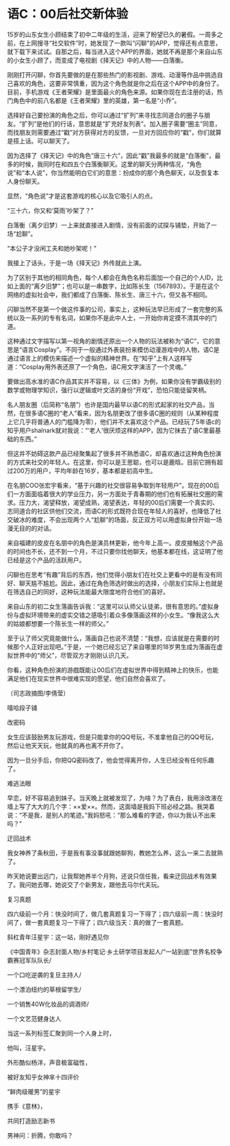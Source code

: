 # 语C：00后社交新体验

15岁的山东女生小顾结束了初中二年级的生活，迎来了盼望已久的暑假。一周多之前，在上网搜寻“社交软件”时，她发现了一款叫“闪聊”的APP，觉得还有点意思，就下载下来试试。自那之后，每当进入这个APP的界面，她就不再是那个来自山东的小女生小顾了，而变成了电视剧《择天记》中的人物——白落衡。 

刚刚打开闪聊，你首先要做的是在那些热门的影视剧、游戏、动漫等作品中挑选自己喜欢的角色，这要非常慎重，因为这个角色就是你之后在这个APP中的身份了。目前，手机游戏《王者荣耀》是里面最火的角色来源。如果你现在去注册的话，热门角色中的前八名都是《王者荣耀》里的英雄，第一名是“小乔”。 

选择好自己要扮演的角色之后，你可以通过“扩列”来寻找志同道合的圈子与朋友。“扩列”是他们的行话，意思就是“扩充好友列表”。加入圈子需要“圈主”同意，而找朋友则需要通过“戳”对方获得对方的反馈，一旦对方回应你的“戳”，你们就算是搭上话。可以聊天了。 

因为选择了《择天记》中的角色“唐三十六”，因此“戳”我最多的就是“白落衡”，最多的时候，我同时在和四五个白落衡聊天。这里的聊天分两种情况，“角色说”和“本人说”，你当然能明白它们的意思：扮成你的那个角色聊天，以及恢复本人身份聊天。 

显然，“角色说”才是这套游戏的核心以及它吸引人的点。 

“三十六，你又和‘莫雨’吵架了？” 

白落衡（离夕旧梦）一上来就直接进入剧情，没有前面的试探与铺垫，开始了一场“尬聊”。 

“本公子才没闲工夫和她吵架呢！” 

我接上了话头，于是一场《择天记》外传就此上演。 

为了区别于其他的相同角色，每个人都会在角色名称后面加一个自己的个人ID，比如上面的“离夕旧梦”；也可以是一串数字，比如陈长生（1567893）。于是在这个网络的虚拟社会中，我们都成了白落衡、陈长生、唐三十六，但又各不相同。 

闪聊当然不是第一个做这件事的公司，事实上，这种玩法早已形成了一套完整的系统以及一系列的专有名词，如果你不是此中人士，一开始你肯定摸不清其中的门道。 

这种通过文字描写以第一视角的剧情还原出一个人物的玩法被称为“语C”，它的意思是“语言Cosplay”。不同于一般通过外表装扮来模仿动漫游戏中的人物，语C是通过语言上的模仿来描述一个虚拟的精神世界。在“知乎”上有人这样写道：“Cosplay用外表还原了一个角色，语C用文字演活了一个灵魂。” 

要做出高水准的语C作品其实并不容易，以《三体》为例，如果你没有学霸级别的数学或物理学知识，强行以逻辑或叶文洁的身份“开戏”，恐怕只能徒留笑柄。 

名人朋友圈（后简称“名朋”）也许是国内最早以语C的形式起家的社交产品，当然，在很多语C圈的“老人”看来，因为名朋更改了很多语C圈的规则（从某种程度上它几乎将普通人的门槛降为零），他们并不太喜欢这个产品。已经玩了5年语c的知乎用户shalnark就对我说：“‘老人’很厌烦这样的APP，因为它抹去了语C里最基础的东西。” 

但这并不妨碍这款产品已经聚集起了很多并不熟悉语C，却喜欢通过这种角色扮演的方式来社交的年轻人。在这里，你可以是王思聪，也可以是鹿晗。目前它拥有超过200万的用户，平均年龄在16岁，基本都是初高中生。 

在名朋COO张宏宇看来，“基于兴趣的社交很容易争取到年轻用户”。现在的00后们一方面面临着很大的学业压力，另一方面处于青春期的他们也有拓展社交圈的需求。压力大，渴望释放，渴望成熟，渴望表达，年轻的00后们需要一个真实的、志同道合的社区供他们交流，而语C的形式既符合现在年轻人的喜好，也降低了社交破冰的难度，不会出现两个人“尬聊”的场面，反正双方可以用虚拟身份开始一场漫无目的的对话。 

来自福建的皮皮在名朋中的角色是演员林更新，他今年上高一。皮皮接触这个产品的时间也不长，还不到一个月，不过只要你找他聊天，他基本都在线，这证明了他已经是这个产品的活跃用户。 

闪聊也在思考“有趣”背后的东西，他们觉得小朋友们在社交上更看中的是有没有同好、聊天尴不尴尬。因此，通过在角色筛选时做出的选择，小朋友们实际上也就是在筛选自己的同好，这种玩法能最大限度地符合他们的喜好。 

来自山东的初二女生落画告诉我：“这里可以认师父认徒弟，很有意思的。”虚拟身份与虚拟环境带来的虚实交错之感吸引着众多像落画这样的小女生。“像我这么大的姑娘都想要一个陈长生一样的师父。” 

至于认了师父究竟能做什么，落画自己也说不清楚：“我想，应该就是在需要的时候那个人正好出现吧。”于是，一个她已经忘记了来自哪里的18岁男生成为落画在虚拟世界中的“师父”，尽管双方才刚刚认识几天。 

你看，这种角色扮演的游戲既能让00后们在虚拟世界中得到精神上的快乐，也能满足他们在现实世界中很难实现的愿望，他们自然会喜欢了。 

（司志政摘图/李倩莹） 

嘻哈段子铺 

改密码 

女生应该鼓励男友玩游戏，但是只能拿你的QQ号玩，不准拿他自己的QQ号玩，然后让他天天玩，他就真的再也离不开你了。 

因为一旦分手后，你把QQ密码改了，他会觉得离开你，人生已经没有任何乐趣了。 

难逃法眼 

早恋，好不容易追到妹子。当天晚上就被发现了，为啥？为了表白，我用涂改液在墙上写了大大的几个字：××爱××。然而，这面墙是我妈下班必经之路。我哭着说：“不是我，是别人的笔迹。”我妈怒吼：“那么难看的字迹，你以为我认不出来吗？” 

迂回战术 

我女神养了条秋田，于是我有事没事就跟她聊狗，教她怎么养，这么一来二去就熟了。 

昨天她说要出远门，让我帮她养半个月狗，还说只信任我，看来迂回战术有效果了。我问她去哪，她说交了个新男友，跟他去马尔代夫玩。 

复习真题 

四六级前一个月：快没时间了，做几套真题复习一下得了；四六级前一周：快没时间了，做一套真题复习一下得了；四六级当天：真的做了一套真题。 

斜杠青年汪星宇：这一站，刚好遇见你 

《中国青年》杂志封面人物/乡村笔记·乡土研学项目发起人/“一站到底”世界名校争霸赛冠军队队长/ 

一个口吃逆袭的复旦主持人/ 

一个漂泊纽约的草根留学生/ 

一个销售40W化妆品的调酒师/ 

一个文艺范健身达人 

当这一系列标签汇聚到同一个人身上时， 

他叫，汪星宇。 

外形酷似杨洋，声音极富磁性， 

被好友知乎女神芈十四评价 

“鲜肉级暖男”的星宇 

携手《意林》， 

共同打造励志新书 

男神问：折腾，你敢吗？